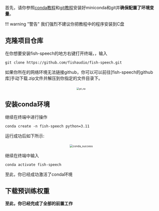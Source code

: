 首先，请你参照[conda教程](zh/installation/background/conda.md)和[git教程](zh/installation/background/git.md)安装好miniconda和git并**确保配置了环境变量**。

!!! warning "警告"
    我们强烈不建议你把教程中的程序安装到C盘

## 克隆项目仓库
在你想要安装fish-speech的地方右键打开终端，，输入
```
git clone https://github.com/fishaudio/fish-speech.git
```
如果你所在的网络环境无法链接github，你可以可以前往[fish-speech的github库]手动下载.zip文件并解压到你指定的文件目录下。

<p align="center">
​<img src="/assets/images/git_zip.png" alt="git_zip" style="zoom:50%;" />
</p>

## 安装conda环境
继续在终端中进行操作
```
conda create -n fish-speech python=3.11
```
运行成功后如下所示:
<p align="center">
​<img src="/assets/images/conda_success.png" alt="conda_success" style="zoom:65%;" />
</p>

继续在终端中输入
```
conda activate fish-speech
```
至此，你已经成功激活了conda环境

## 下载预训练权重

**至此，你已经完成了全部的前置工作**
